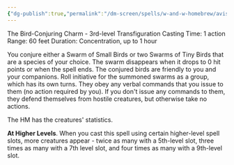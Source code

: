 ```yaml
---
{"dg-publish":true,"permalink":"/dm-screen/spells/w-and-w-homebrew/avis/"}
---
```


The Bird-Conjuring Charm - 3rd-level Transfiguration 
Casting Time: 1 action 
Range: 60 feet 
Duration: Concentration, up to 1 hour 

You conjure either a Swarm of Small Birds or two Swarms of Tiny Birds that are a species of your choice. The swarm disappears when it drops to 0 hit points or when the spell ends. The conjured birds are friendly to you and your companions. Roll initiative for the summoned swarms as a group, which has its own turns. They obey any verbal commands that you issue to them (no action required by you). If you don't issue any commands to them, they defend themselves from hostile creatures, but otherwise take no actions. 

The HM has the creatures' statistics. 

**At Higher Levels**. When you cast this spell using certain higher-level spell slots, more creatures appear - twice as many with a 5th-level slot, three times as many with a 7th level slot, and four times as many with a 9th-level slot.